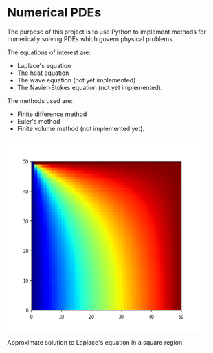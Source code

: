 <h1>Numerical PDEs</h1>
The purpose of this project is to use Python to implement methods for numerically solving PDEs which govern physical problems.

The equations of interest are:
* Laplace's equation
* The heat equation
* The wave equation (not yet implemented)
* The Navier-Stokes equation (not yet implemented).

The methods used are:
* Finite difference method
* Euler's method
* Finite volume method (not implemented yet).

<img src="Images/laplace_solution.png" width=450 height=450>

<f1>Approximate solution to Laplace's equation in a square region.</f1>
